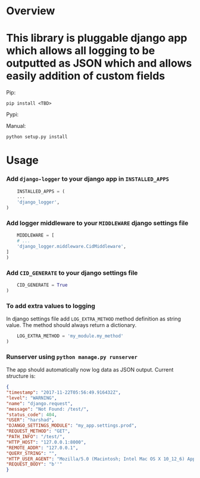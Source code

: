 Overview
=======
This library is pluggable django app which allows all logging to be outputted as JSON which and allows easily addition of custom fields
==========
Pip:

    pip install <TBD>

Pypi:

  <TBD>

Manual:

    python setup.py install

Usage
=====

### Add `django-logger` to your django app in `INSTALLED_APPS`

```python
    INSTALLED_APPS = (
    ...
    'django_logger',
)
```

### Add logger middleware to your `MIDDLEWARE` django settings file

```python
    MIDDLEWARE = [
    # ...
    'django_logger.middleware.CidMiddleware',
]
)
```

### Add `CID_GENERATE` to your django settings file

```python
    CID_GENERATE = True
)
```

### To add extra values to logging 

In django settings file add `LOG_EXTRA_METHOD` method definition as string value. The method should always return a dictionary.

```python
    LOG_EXTRA_METHOD = 'my_module.my_method'
)
```


### Runserver using `python manage.py runserver`

The app should automatically now log data as JSON output. Current structure is:
```json
{
"timestamp": "2017-11-22T05:56:49.916432Z",
"level": "WARNING",
"name": "django.request",
"message": "Not Found: /test/",
"status_code": 404,
"USER": "harshad",
"DJANGO_SETTINGS_MODULE": "my_app.settings.prod",
"REQUEST_METHOD": "GET",
"PATH_INFO": "/test/",
"HTTP_HOST": "127.0.0.1:8000",
"REMOTE_ADDR": "127.0.0.1",
"QUERY_STRING": "",
"HTTP_USER_AGENT": "Mozilla/5.0 (Macintosh; Intel Mac OS X 10_12_6) AppleWebKit/537.36 (KHTML, like Gecko) Chrome/62.0.3202.94 Safari/537.36",
"REQUEST_BODY": "b''"
}


```

